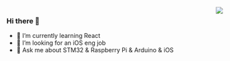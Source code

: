 <img align="right" src="https://github-readme-stats.vercel.app/api?username=TastyHeadphones&show_icons=true&icon_color=CE1D2D&text_color=718096&bg_color=00000000&hide_title=true&hide_border=true" />

### Hi there 👋

- 🌱 I’m currently learning React
- 🤔 I’m looking for an iOS eng job
- 💬 Ask me about STM32 & Raspberry Pi & Arduino & iOS
